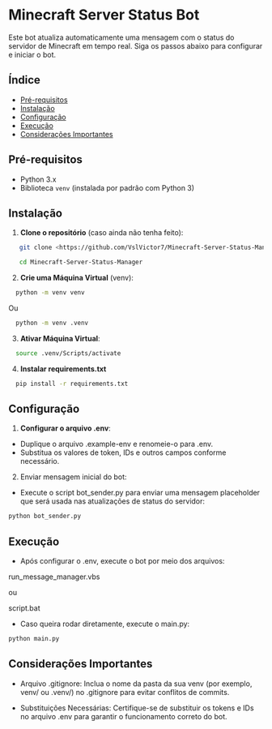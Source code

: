 # Minecraft Server Status Bot

Este bot atualiza automaticamente uma mensagem com o status do servidor de Minecraft em tempo real. Siga os passos abaixo para configurar e iniciar o bot.

## Índice

- [Pré-requisitos](#pré-requisitos)
- [Instalação](#instalação)
- [Configuração](#configuração)
- [Execução](#execução)
- [Considerações Importantes](#considerações-importantes)

## Pré-requisitos

- Python 3.x
- Biblioteca `venv` (instalada por padrão com Python 3)

## Instalação

1. **Clone o repositório** (caso ainda não tenha feito):
```bash
   git clone <https://github.com/VslVictor7/Minecraft-Server-Status-Manager.git>

   cd Minecraft-Server-Status-Manager
```

2. **Crie uma Máquina Virtual** (venv):

```bash
  python -m venv venv
```
Ou
```bash
  python -m venv .venv
```

3. **Ativar Máquina Virtual**:
```bash
  source .venv/Scripts/activate
```

4. **Instalar requirements.txt**
```bash
  pip install -r requirements.txt
```

## Configuração

1. **Configurar o arquivo .env**:

- Duplique o arquivo .example-env e renomeie-o para .env.
- Substitua os valores de token, IDs e outros campos conforme necessário.

2. Enviar mensagem inicial do bot:

- Execute o script bot_sender.py para enviar uma mensagem placeholder que será usada nas atualizações de status do servidor:
```bash
python bot_sender.py
```

## Execução

- Após configurar o .env, execute o bot por meio dos arquivos:

run_message_manager.vbs

ou

script.bat

- Caso queira rodar diretamente, execute o main.py:
```bash
python main.py
```


## Considerações Importantes

- Arquivo .gitignore: Inclua o nome da pasta da sua venv (por exemplo, venv/ ou .venv/) no .gitignore para evitar conflitos de commits.

- Substituições Necessárias: Certifique-se de substituir os tokens e IDs no arquivo .env para garantir o funcionamento correto do bot.